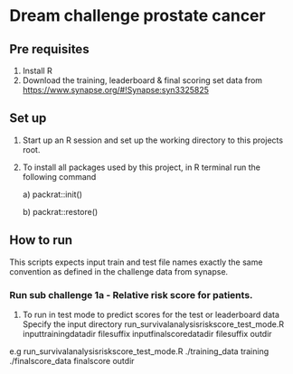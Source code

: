 # Dream challenge prostate cancer

## Pre requisites
1. Install R
2. Download the training, leaderboard & final scoring set data from https://www.synapse.org/#!Synapse:syn3325825

## Set up
1. Start up an R session and set up the working directory to this projects root.
2. To install all packages used by this project, in R terminal run the following command

    a) packrat::init()
    
    b) packrat::restore()

## How to run
This scripts expects input train and test file names exactly the same convention as defined in the challenge data from synapse.

### Run sub challenge 1a -  Relative risk score for patients.

1. To run in test mode to predict scores for the test or leaderboard data
Specify the input directory
run_survivalanalysisriskscore_test_mode.R inputtrainingdatadir filesuffix inputfinalscoredatadir filesuffix outdir

e.g
run_survivalanalysisriskscore_test_mode.R ./training_data training ./finalscore_data finalscore outdir





